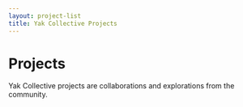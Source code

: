 ```yaml
---
layout: project-list
title: Yak Collective Projects
---
```

# Projects

Yak Collective projects are collaborations and explorations from the community.
